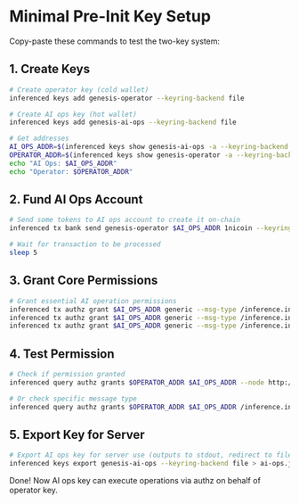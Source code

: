 # Minimal Pre-Init Key Setup

Copy-paste these commands to test the two-key system:

## 1. Create Keys
```bash
# Create operator key (cold wallet)
inferenced keys add genesis-operator --keyring-backend file

# Create AI ops key (hot wallet) 
inferenced keys add genesis-ai-ops --keyring-backend file

# Get addresses
AI_OPS_ADDR=$(inferenced keys show genesis-ai-ops -a --keyring-backend file)
OPERATOR_ADDR=$(inferenced keys show genesis-operator -a --keyring-backend file)
echo "AI Ops: $AI_OPS_ADDR"
echo "Operator: $OPERATOR_ADDR"
```

## 2. Fund AI Ops Account
```bash
# Send some tokens to AI ops account to create it on-chain
inferenced tx bank send genesis-operator $AI_OPS_ADDR 1nicoin --keyring-backend file --yes --node http://genesis-node:26657 --chain-id gonka-testnet-4

# Wait for transaction to be processed
sleep 5
```

## 3. Grant Core Permissions
```bash
# Grant essential AI operation permissions
inferenced tx authz grant $AI_OPS_ADDR generic --msg-type /inference.inference.MsgStartInference --from genesis-operator --keyring-backend file --yes --node http://genesis-node:26657  --chain-id gonka-testnet-4
inferenced tx authz grant $AI_OPS_ADDR generic --msg-type /inference.inference.MsgFinishInference --from genesis-operator --keyring-backend file --yes --node http://genesis-node:26657  --chain-id gonka-testnet-4
inferenced tx authz grant $AI_OPS_ADDR generic --msg-type /inference.inference.MsgClaimRewards --from genesis-operator --keyring-backend file --yes --node http://genesis-node:26657  --chain-id gonka-testnet-4
```

## 4. Test Permission
```bash
# Check if permission granted
inferenced query authz grants $OPERATOR_ADDR $AI_OPS_ADDR --node http://genesis-node:26657 --chain-id gonka-testnet-4

# Or check specific message type
inferenced query authz grants $OPERATOR_ADDR $AI_OPS_ADDR /inference.inference.MsgStartInference --node http://genesis-node:26657 --chain-id gonka-testnet-4
```

## 5. Export Key for Server
```bash
# Export AI ops key for server use (outputs to stdout, redirect to file)
inferenced keys export genesis-ai-ops --keyring-backend file > ai-ops.json
```

Done! Now AI ops key can execute operations via authz on behalf of operator key. 